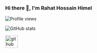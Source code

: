 ### Hi there 👋, I'm Rahat Hossain Himel

![Profile views](https://gpvc.arturio.dev/itshimelz)

![GitHub stats](https://github-readme-stats.vercel.app/api?username=itshimelz&show_icons=true)

[<img src='https://cdn.jsdelivr.net/npm/simple-icons@3.0.1/icons/github.svg' alt='github' height='40'>](https://github.com/itshimelz)  

